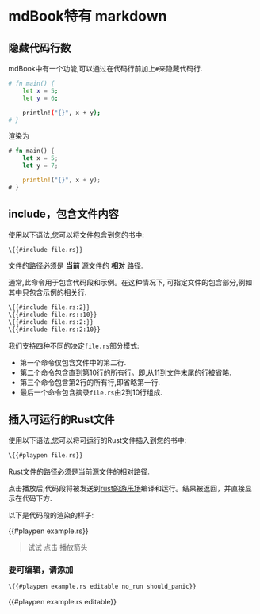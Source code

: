 # mdBook特有 markdown

## 隐藏代码行数

mdBook中有一个功能,可以通过在代码行前加上`#`来隐藏代码行.

```bash
# fn main() {
    let x = 5;
    let y = 6;

    println!("{}", x + y);
# }
```

渲染为

```rust
# fn main() {
    let x = 5;
    let y = 7;

    println!("{}", x + y);
# }
```

## include，包含文件内容

使用以下语法,您可以将文件包含到您的书中:

```hbs
\{{#include file.rs}}
```

文件的路径必须是 **当前** 源文件的 **相对** 路径.

通常,此命令用于包含代码段和示例。在这种情况下, 可指定文件的包含部分,例如其中只包含示例的相关行.

```hbs
\{{#include file.rs:2}}
\{{#include file.rs::10}}
\{{#include file.rs:2:}}
\{{#include file.rs:2:10}}
```

我们支持四种不同的决定`file.rs`部分模式:

- 第一个命令仅包含文件中的第二行.
- 第二个命令包含直到第10行的所有行。即,从11到文件末尾的行被省略.
- 第三个命令包含第2行的所有行,即省略第一行.
- 最后一个命令包含摘录`file.rs`由2到10行组成.

## 插入可运行的Rust文件

使用以下语法,您可以将可运行的Rust文件插入到您的书中:

```hbs
\{{#playpen file.rs}}
```

Rust文件的路径必须是当前源文件的相对路径.

点击播放后,代码段将被发送到[rust的游乐场][rust playpen]编译和运行。结果被返回，并直接显示在代码下方.

以下是代码段的渲染的样子:

{{#playpen example.rs}}

> 试试 点击 播放箭头

[rust playpen]: https://play.rust-lang.org/

### 要可编辑，请添加

```hbs
\{{#playpen example.rs editable no_run should_panic}}
```

{{#playpen example.rs editable}}
